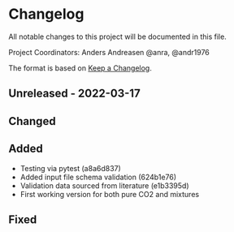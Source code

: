 # Changelog
All notable changes to this project will be documented in this file.

Project Coordinators: Anders Andreasen @anra, @andr1976

The format is based on [Keep a Changelog](http://keepachangelog.com/en/1.0.0/).

##  Unreleased - 2022-03-17

## Changed

## Added
- Testing via pytest (a8a6d837)
- Added input file schema validation (624b1e76)
- Validation data sourced from literature (e1b3395d)
- First working version for both pure CO2 and mixtures
## Fixed


